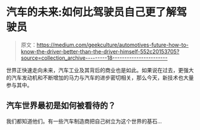 # 汽车的未来:如何比驾驶员自己更了解驾驶员

> 原文：<https://medium.com/geekculture/automotives-future-how-to-know-the-driver-better-than-the-driver-himself-552c20153705?source=collection_archive---------18----------------------->

世界正快速走向未来，汽车工业及其背后的商业也是如此。如果说在过去，更强大的汽车发动机和不断增加的马力与汽车的进步密切相关，那么今天，新技术也大量参与其中。

## 汽车世界最初是如何被看待的？

我们都知道他们。有一些汽车制造商把自己树立为这个世界的基石…